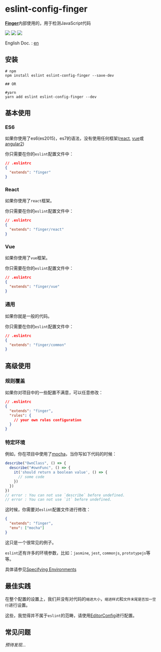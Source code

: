 # eslint-config-finger

[**Finger**](http://finger66.com/static/laptap/join.html)内部使用的，用于检测JavaScript代码

<span><img src="http://forthebadge.com/images/badges/built-with-love.svg"></span>
<span><img src="http://forthebadge.com/images/badges/makes-people-smile.svg"></span>
<span><img src="http://forthebadge.com/images/badges/uses-badges.svg"></span>

English Doc. : [en](https://github.com/blackcater/eslint-config-finger/blob/master/README_EN.md)

## 安装

```shell
# npm
npm install eslint eslint-config-finger --save-dev

## OR

#yarn
yarn add eslint eslint-config-finger --dev

```

## 基本使用

### ES6

如果你使用了es6(es2015)，es7的语法，没有使用任何框架([react](https://github.com/facebook/react), [vue](https://github.com/vuejs/vue)或[angular2](https://github.com/angular/angular/))

你只需要在你的`eslint`配置文件中：

```json
// .eslintrc
{
  "extends": "finger"
}
```

### React

如果你使用了`react`框架。

你只需要在你的`eslint`配置文件中：

```json
// .eslintrc
{
  "extends": "finger/react"
}
```

### Vue

如果你使用了`vue`框架。

你只需要在你的`eslint`配置文件中：

```json
// .eslintrc
{
  "extends": "finger/vue"
}
```

### 通用

如果你就是一般的代码。

你只需要在你的`eslint`配置文件中：

```json
// .eslintrc
{
  "extends": "finger/common"
}
```

## 高级使用

### 规则覆盖

如果你对项目中的一些配置不满意，可以任意修改：

```json
// .eslintrc
{
  "extends": "finger",
  "rules": {
    // your own rules configuration
  }
}
```

### 特定环境

例如，你在项目中使用了[mocha](https://mochajs.org/)，当你写如下代码的时候：

```javascript
describe("OwnClass", () => {
  describe("#ownFunc", () => {
    it('should return a boolean value', () => {
      // some code
    })
  })
})
// error : You can not use `describe` before undefined.
// error : You can not use `it` before undefined.
```

这时候，你需要对`eslint`配置文件进行修改：

```json
{
  "extends": "finger",
  "env": ["mocha"]
}
```

这只是一个很常见的例子。

`eslint`还有许多的环境参数，比如：`jasmine`, `jest`, `commonjs`, `prototypejs`等等。

具体请参见[Specifying Environments](http://eslint.org/docs/user-guide/configuring#specifying-environments)

## 最佳实践

在整个配置的设置上，我们并没有对代码的`缩进大小`，`缩进样式`和`文件末尾是否加一空行`进行设置。

这些，我觉得并不属于`eslint`的范畴，请使用[EditorConfig](http://editorconfig.org/)进行配置。

## 常见问题

*预待发现...*
